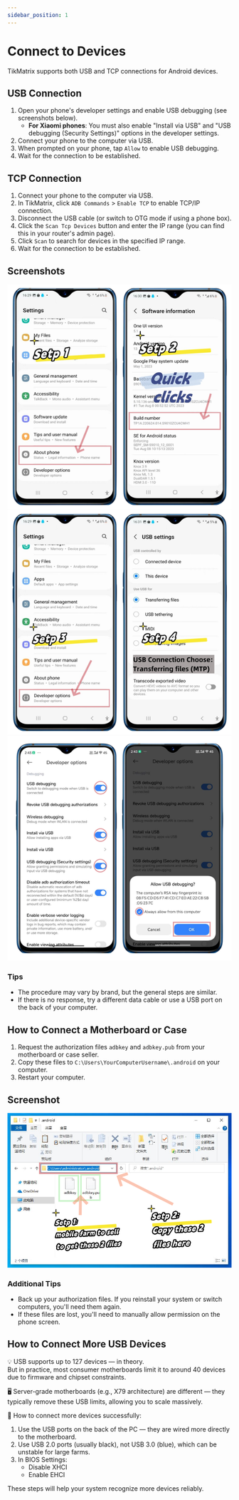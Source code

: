 ```yaml
---
sidebar_position: 1
---
```


# Connect to Devices

TikMatrix supports both USB and TCP connections for Android devices.

## USB Connection

1. Open your phone's developer settings and enable USB debugging (see screenshots below).
   - **For Xiaomi phones**: You must also enable "Install via USB" and "USB debugging (Security Settings)" options in the developer settings.
2. Connect your phone to the computer via USB.
3. When prompted on your phone, tap `Allow` to enable USB debugging.
4. Wait for the connection to be established.

## TCP Connection

1. Connect your phone to the computer via USB.
2. In TikMatrix, click `ADB Commands` > `Enable TCP` to enable TCP/IP connection.
3. Disconnect the USB cable (or switch to OTG mode if using a phone box).
4. Click the `Scan Tcp Devices` button and enter the IP range (you can find this in your router's admin page).
5. Click `Scan` to search for devices in the specified IP range.
6. Wait for the connection to be established.

## Screenshots

![Enable USB Debugging Step 1-2](../img/usbsetp12.png)
![Enable USB Debugging Step 3-4](../img/usbsetp34.png)
![Enable USB Debugging Step 5-6](../img/usbsetp56.png)

### Tips

- The procedure may vary by brand, but the general steps are similar.
- If there is no response, try a different data cable or use a USB port on the back of your computer.

## How to Connect a Motherboard or Case

1. Request the authorization files `adbkey` and `adbkey.pub` from your motherboard or case seller.
2. Copy these files to `C:\Users\YourComputerUsername\.android` on your computer.
3. Restart your computer.

## Screenshot

![ADB Key Files](../img/adbkey.png)

### Additional Tips

- Back up your authorization files. If you reinstall your system or switch computers, you'll need them again.
- If these files are lost, you'll need to manually allow permission on the phone screen.

## How to Connect More USB Devices

💡 USB supports up to 127 devices — in theory.  
But in practice, most consumer motherboards limit it to around 40 devices due to firmware and chipset constraints.

🖥️ Server-grade motherboards (e.g., X79 architecture) are different — they typically remove these USB limits, allowing you to scale massively.

🔧 How to connect more devices successfully:

1. Use the USB ports on the back of the PC — they are wired more directly to the motherboard.  
2. Use USB 2.0 ports (usually black), not USB 3.0 (blue), which can be unstable for large farms.  
3. In BIOS Settings:  
   - Disable XHCI  
   - Enable EHCI

These steps will help your system recognize more devices reliably.
